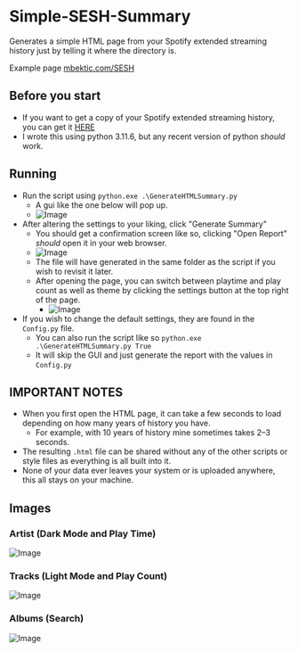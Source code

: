 # Simple-SESH-Summary
Generates a simple HTML page from your Spotify extended streaming history just by telling it where the directory is.

Example page [mbektic.com/SESH](https://mbektic.com/SESH/)

## Before you start
 - If you want to get a copy of your Spotify extended streaming history, you can get it [HERE](https://www.spotify.com/us/account/privacy/)
 - I wrote this using python 3.11.6, but any recent version of python _should_ work.


## Running
 - Run the script using `python.exe .\GenerateHTMLSummary.py`  
   - A gui like the one below will pop up. 
   - ![Image](https://github.com/user-attachments/assets/9a3a6dba-8583-4624-af91-2e94e6166606)
 - After altering the settings to your liking, click "Generate Summary"
   - You should get a confirmation screen like so, clicking "Open Report" _should_ open it in your web browser.
   - ![Image](https://github.com/user-attachments/assets/9804fe5d-7e23-4a8d-a02e-528ede041b65)
   - The file will have generated in the same folder as the script if you wish to revisit it later.
   - After opening the page, you can switch between playtime and play count as well as theme by clicking the settings button at the top right of the page.
     - ![Image](https://github.com/user-attachments/assets/8aadf1ed-289b-4e0b-95bd-a3e9b2928084)
 - If you wish to change the default settings, they are found in the `Config.py` file.
   - You can also run the script like so `python.exe .\GenerateHTMLSummary.py True`
   - It will skip the GUI and just generate the report with the values in `Config.py`


## IMPORTANT NOTES
- When you first open the HTML page, it can take a few seconds to load depending on how many years of history you have.
  - For example, with 10 years of history mine sometimes takes 2–3 seconds. 
- The resulting `.html` file can be shared without any of the other scripts or style files as everything is all built into it.
- None of your data ever leaves your system or is uploaded anywhere, this all stays on your machine.

## Images
### Artist (Dark Mode and Play Time)
![Image](https://github.com/user-attachments/assets/a2b84762-d564-44f0-90c4-3235670fb64a)

### Tracks (Light Mode and Play Count)
![Image](https://github.com/user-attachments/assets/40cc2892-69db-4ca8-b669-429ac6042b0e)

### Albums (Search)
![Image](https://github.com/user-attachments/assets/1a9ba192-1fc5-4cc6-b115-a5f57ebef6db)